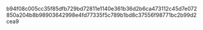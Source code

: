 b94f08c005cc35f85dfb729bd72811e1140e361b36d2b6ca473112c45d7e072850a204b8b98903642998e4fd77335f5c789b1bd8c37556f98771bc2b99d2cea9
